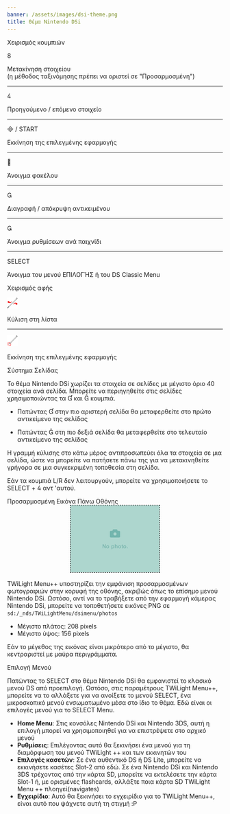 ```yaml
---
banner: /assets/images/dsi-theme.png
title: Θέμα Nintendo DSi
---
```


<div id="button-controls" class="section-title">Χειρισμός κουμπιών</div>
<div class="section-body">
    <div class="button-action-group">
        <p class="button-action button">&#xE079;</p>
        <p class="button-action-text">Μετακίνηση στοιχείου<br>(η μέθοδος ταξινόμησης πρέπει να οριστεί σε "Προσαρμοσμένη")</p>
    </div>
    <hr>
    <div class="button-action-group">
        <p class="button-action button">&#xE07E;</p>
        <p class="button-action-text">Προηγούμενο / επόμενο στοιχείο</p>
    </div>
    <hr>
    <div class="button-action-group">
        <p class="button-action"><span class="button">&#xE000; /</span> START</p>
        <p class="button-action-text">Εκκίνηση της επιλεγμένης εφαρμογής</p>
    </div>
    <hr>
    <div class="button-action-group">
        <p class="button-action button">&#xE001;</p>
        <p class="button-action-text">Άνοιγμα φακέλου</p>
    </div>
    <hr>
    <div class="button-action-group">
        <p class="button-action button">&#xE002;</p>
        <p class="button-action-text">Διαγραφή / απόκρυψη αντικειμένου</p>
    </div>
    <hr>
    <div class="button-action-group">
        <p class="button-action button">&#xE003;</p>
        <p class="button-action-text">Άνοιγμα ρυθμίσεων ανά παιχνίδι</p>
    </div>
    <hr>
    <div class="button-action-group">
        <p class="button-action">SELECT</p>
        <p class="button-action-text">Άνοιγμα του μενού ΕΠΙΛΟΓΉΣ ή του DS Classic Menu</p>
    </div>
</div>

<div id="touch-controls" class="section-title">Χειρισμός αφής</div>
<div class="section-body">
    <div class="button-action-group">
        <p class="button-action"><img src="/assets/images/left-right.png"></p>
        <p class="button-action-text">Κύλιση στη λίστα</p>
    </div>
    <hr>
    <div class="button-action-group">
        <p class="button-action"><img src="/assets/images/tap.png"></p>
        <p class="button-action-text">Εκκίνηση της επιλεγμένης εφαρμογής</p>
    </div>
    <!-- <hr>
    <div>
        <p>
            If the Sort Method is set to "Custom", you can drag the icon up to move it.
        </p>
    </div> -->
</div>

<div id="page-system" class="section-title">Σύστημα Σελίδας</div>
<div class="section-body">
    <p>
        Το θέμα Nintendo DSi χωρίζει τα στοιχεία σε σελίδες με μέγιστο όριο 40 στοιχεία ανά σελίδα. Μπορείτε να περιηγηθείτε στις σελίδες χρησιμοποιώντας τα &#xE004; και &#xE005; κουμπιά.
    </p>
    <ul>
        <li><p>Πατώντας &#xE004; στην πιο αριστερή σελίδα θα μεταφερθείτε στο πρώτο αντικείμενο της σελίδας</p></li>
        <li><p>Πατώντας &#xE005; στη πιο δεξιά σελίδα θα μεταφερθείτε στο τελευταίο αντικείμενο της σελίδας</p></li>
    </ul>
    <p>
        Η γραμμή κύλισης στο κάτω μέρος αντιπροσωπεύει όλα τα στοιχεία σε μια σελίδα, ώστε να μπορείτε να πατήσετε πάνω της για να μετακινηθείτε γρήγορα σε μια συγκεκριμένη τοποθεσία στη σελίδα.
    </p>
    <p>
        Εάν τα κουμπιά L/R δεν λειτουργούν, μπορείτε να χρησιμοποιήσετε το SELECT + &#xE07E; αντ 'αυτού.
    </p>
</div>

<div id="custom-top-screen-image" class="section-title">Προσαρμοσμένη Εικόνα Πάνω Οθόνης</div>
<div class="section-body">
    <div style="text-align: center;"><img style="border-color: black; border-width: 1px; border-style: dashed;" src="/assets/images/photo-default.png"></div>
    <p>TWiLight Menu++ υποστηρίζει την εμφάνιση προσαρμοσμένων φωτογραφιών στην κορυφή της οθόνης, ακριβώς όπως το επίσημο μενού Nintendo DSi. Ωστόσο, αντί να το τραβήξετε από την εφαρμογή κάμερας Nintendo DSi, μπορείτε να τοποθετήσετε εικόνες PNG σε <code class="language-plaintext wrap">sd:/_nds/TWiLightMenu/dsimenu/photos</code></p>
    <ul>
        <li>Μέγιστο πλάτος: 208 pixels</li>
        <li>Μέγιστο ύψος: 156 pixels</li>
    </ul>
    <p>Εάν το μέγεθος της εικόνας είναι μικρότερο από το μέγιστο, θα κεντραριστεί με μαύρα περιγράμματα.</p>
</div>

<div id="select-menu" class="section-title">Επιλογή Μενού</div>
<div class="section-body">
    <p>
        Πατώντας το SELECT στο θέμα Nintendo DSi θα εμφανιστεί το κλασικό μενού DS από προεπιλογή. Ωστόσο, στις παραμέτρους TWiLight Menu++, μπορείτε να το αλλάξετε για να ανοίξετε το μενού SELECT, ένα μικροσκοπικό μενού ενσωματωμένο μέσα στο ίδιο το θέμα. Εδώ είναι οι επιλογές μενού για το SELECT Menu.
    </p>
    <ul>
        <li><strong>Home Menu</strong>: Στις κονσόλες Nintendo DSi και Nintendo 3DS, αυτή η επιλογή μπορεί να χρησιμοποιηθεί για να επιστρέψετε στο αρχικό μενού</li>
        <li><strong>Ρυθμίσεις</strong>: Επιλέγοντας αυτό θα ξεκινήσει ένα μενού για τη διαμόρφωση του μενού TWiLight ++ και των εκκινητών του</li>
        <li><strong>Επιλογές κασετών</strong>: Σε ένα αυθεντικό DS ή DS Lite, μπορείτε να εκκινήσετε κασέτες Slot-2 από εδώ. Σε ένα Nintendo DSi και Nintendo 3DS τρέχοντας από την κάρτα SD, μπορείτε να εκτελέσετε την κάρτα Slot-1 ή, με ορισμένες flashcards, αλλάξτε ποια κάρτα SD TWiLight Menu ++ πλοηγεί(navigates)</li>
        <li><strong>Εγχειρίδιο</strong>: Αυτό θα ξεκινήσει το εγχειρίδιο για το TWiLight Menu++, είναι αυτό που ψάχνετε αυτή τη στιγμή :P</li>
    </ul>
</div>
